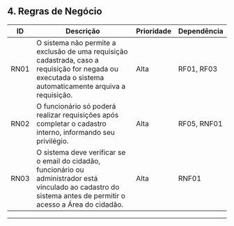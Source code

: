 ## **4. Regras de Negócio**

| **ID** | **Descrição**                                                                                                                            | **Prioridade** | **Dependência** |
| ------ | ---------------------------------------------------------------------------------------------------------------------------------------- | -------------- | --------------- |
| RN01   | O sistema não permite a exclusão de uma requisição cadastrada, caso a requisição for negada ou executada o sistema automaticamente arquiva a requisição.                            | Alta           | RF01, RF03            |
| RN02   | O funcionário só poderá realizar requisições após completar o cadastro interno, informando seu privilégio.                                   | Alta           | RF05, RNF01            |
| RN03   | O sistema deve verificar se o email do cidadão, funcionário ou administrador está vinculado ao cadastro do sistema antes de permitir o acesso a Área do cidadão.    | Alta           | RNF01            |

---

